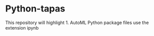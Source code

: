 # Python-tapas
This repository will highlight 1.  AutoML
Python package files use the extension ipynb
